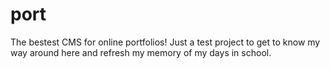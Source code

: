 # port
The bestest CMS for online portfolios! Just a test project to get to know my way around here and refresh my memory of my days in school.
